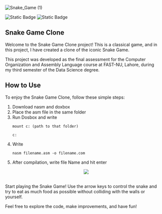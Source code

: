 

![Snake_Game (1)](https://github.com/ahmdbilal81/Snake_Game_Assembly/assets/138764971/f7867480-dec4-48f3-a520-0560876f3106)

![Static Badge](https://img.shields.io/badge/Snake%20Game-Assembly%208088-red) ![Static Badge](https://img.shields.io/badge/Nasm-Dosbox-blue)


<h2>Snake Game Clone</h2>

<p>Welcome to the Snake Game Clone project! This is a classical game, and in this project, I have created a clone of the iconic Snake Game.</p>

<p>This project was developed as the final assessment for the Computer Organization and Assembly Language course at FAST-NU, Lahore, during my third semester of the Data Science degree.</p>

<h2>How to Use</h2>

<p>To enjoy the Snake Game Clone, follow these simple steps:</p>

<ol>
<li>Download nasm and doxbox</li>
<li>Place the asm file in the same folder</li>
<li>Run Dosbox and write</li>
<pre><code>mount c: (path to that folder)</code></pre>
<pre><code>c:</code></pre>

<li>Write</li>
<pre><code>nasm filename.asm -o filename.com</code></pre>
        
<li>After compilation, write file Name and hit enter</li>

<p align="center">
  <img src="https://github.com/ahmdbilal81/Snake_Game_Assembly/assets/138764971/031d9b9d-200a-4a9f-82b1-3ef720959916" />
</p>
</ol>        
<br>
Start playing the Snake Game! Use the arrow keys to control the snake and try to eat as much food as possible without colliding with the walls or yourself.


<p>Feel free to explore the code, make improvements, and have fun!</p>

